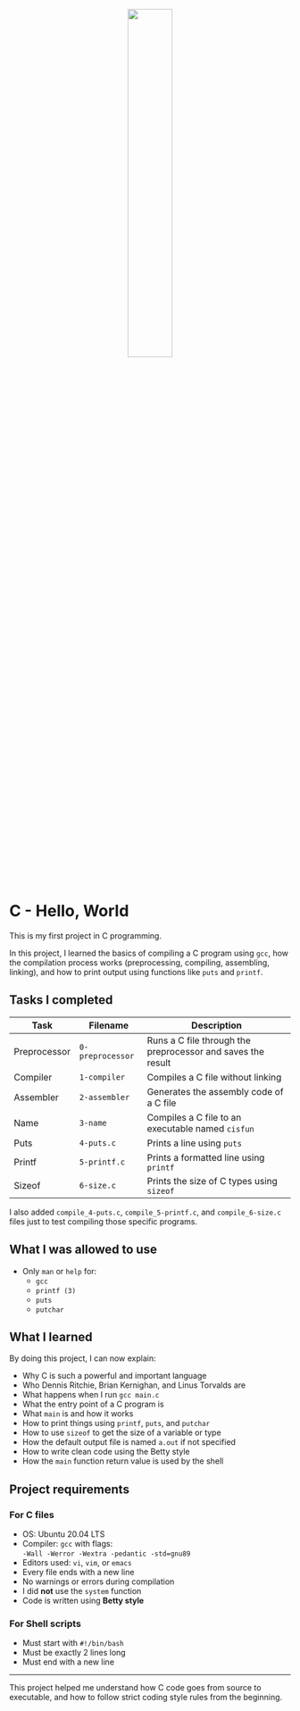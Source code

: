 <p align="center">
   <img src="https://github.com/user-attachments/assets/7d564981-cb81-43e7-819a-25ffcfc5bd72" width="40%" height="40%"/>
</p>

# C - Hello, World

This is my first project in C programming.

In this project, I learned the basics of compiling a C program using `gcc`, how the compilation process works (preprocessing, compiling, assembling, linking), and how to print output using functions like `puts` and `printf`.

## Tasks I completed

| Task            | Filename        | Description                                                |
|-----------------|-----------------|------------------------------------------------------------|
| Preprocessor    | `0-preprocessor` | Runs a C file through the preprocessor and saves the result |
| Compiler        | `1-compiler`     | Compiles a C file without linking                          |
| Assembler       | `2-assembler`    | Generates the assembly code of a C file                    |
| Name            | `3-name`         | Compiles a C file to an executable named `cisfun`          |
| Puts            | `4-puts.c`       | Prints a line using `puts`                                 |
| Printf          | `5-printf.c`     | Prints a formatted line using `printf`                     |
| Sizeof          | `6-size.c`       | Prints the size of C types using `sizeof`                  |

I also added `compile_4-puts.c`, `compile_5-printf.c`, and `compile_6-size.c` files just to test compiling those specific programs.


## What I was allowed to use

- Only `man` or `help` for:
  - `gcc`
  - `printf (3)`
  - `puts`
  - `putchar`

## What I learned

By doing this project, I can now explain:

- Why C is such a powerful and important language
- Who Dennis Ritchie, Brian Kernighan, and Linus Torvalds are
- What happens when I run `gcc main.c`
- What the entry point of a C program is
- What `main` is and how it works
- How to print things using `printf`, `puts`, and `putchar`
- How to use `sizeof` to get the size of a variable or type
- How the default output file is named `a.out` if not specified
- How to write clean code using the Betty style
- How the `main` function return value is used by the shell

## Project requirements

### For C files

- OS: Ubuntu 20.04 LTS
- Compiler: `gcc` with flags:  
  `-Wall -Werror -Wextra -pedantic -std=gnu89`
- Editors used: `vi`, `vim`, or `emacs`
- Every file ends with a new line
- No warnings or errors during compilation
- I did **not** use the `system` function
- Code is written using **Betty style**

### For Shell scripts

- Must start with `#!/bin/bash`
- Must be exactly 2 lines long
- Must end with a new line

---

This project helped me understand how C code goes from source to executable, and how to follow strict coding style rules from the beginning.
